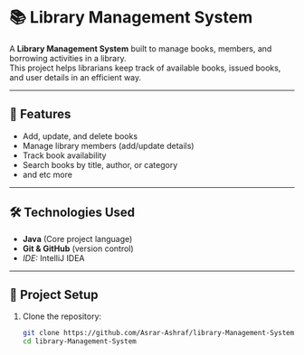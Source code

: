 # 📚 Library Management System

A **Library Management System** built to manage books, members, and borrowing activities in a library.  
This project helps librarians keep track of available books, issued books, and user details in an efficient way.

---

## 🚀 Features
- Add, update, and delete books
- Manage library members (add/update details)
- Track book availability
- Search books by title, author, or category
- and etc more


---

## 🛠️ Technologies Used
- **Java** (Core project language)  
- **Git & GitHub** (version control)  
- *IDE:* IntelliJ IDEA  

---

## 📂 Project Setup
1. Clone the repository:
   ```bash
   git clone https://github.com/Asrar-Ashraf/library-Management-System.git
   cd library-Management-System
